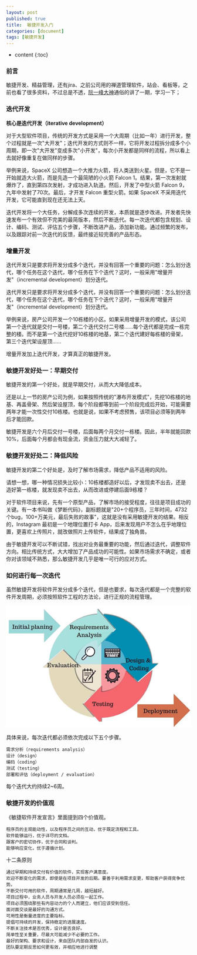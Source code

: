 ```yaml
---
layout: post
published: true
title:  敏捷开发入门
categories: [document]
tags: [敏捷开发]
---
```

* content
{:toc}

### 前言
敏捷开发、精益管理，还有jira、之前公司用的禅道管理软件，站会、看板等，之前也看了很多资料，不过总是不透，[阮一峰大神](http://www.ruanyifeng.com/blog/2019/03/agile-development.html)通俗的讲了一期，学习一下；

### 迭代开发

<b>核心是迭代开发（iterative development）</b>  

对于大型软件项目，传统的开发方式是采用一个大周期（比如一年）进行开发，整个过程就是一次"大开发"；迭代开发的方式则不一样，它将开发过程拆分成多个小周期，即一次"大开发"变成多次"小开发"，每次小开发都是同样的流程，所以看上去就好像重复在做同样的步骤。

举例来说，SpaceX 公司想造一个大推力火箭，将人类送到火星。但是，它不是一开始就造大火箭，而是先造一个最简陋的小火箭 Falcon 1。结果，第一次发射就爆炸了，直到第四次发射，才成功进入轨道。然后，开发了中型火箭 Falcon 9，九年中发射了70次。最后，才开发 Falcon 重型火箭。如果 SpaceX 不采用迭代开发，它可能直到现在还无法上天。

迭代开发将一个大任务，分解成多次连续的开发，本质就是逐步改进。开发者先快速发布一个有效但不完美的最简版本，然后不断迭代。每一次迭代都包含</b>规划、设计、编码、测试、评估</b>五个步骤，不断改进产品，添加新功能。通过频繁的发布，以及跟踪对前一次迭代的反馈，最终接近较完善的产品形态。

### 增量开发
迭代开发只是要求将开发分成多个迭代，并没有回答一个重要的问题：怎么划分迭代，哪个任务在这个迭代，哪个任务在下个迭代？这时，一般采用"增量开发"（incremental development）划分迭代。

迭代开发只是要求将开发分成多个迭代，并没有回答一个重要的问题：怎么划分迭代，哪个任务在这个迭代，哪个任务在下个迭代？这时，一般采用"增量开发"（incremental development）划分迭代。

举例来说，房产公司开发一个10栋楼的小区。如果采用增量开发的模式，该公司第一个迭代就是交付一号楼，第二个迭代交付二号楼......每个迭代都是完成一栋完整的楼。而不是第一个迭代挖好10栋楼的地基，第二个迭代建好每栋楼的骨架，第三个迭代架设屋顶......

增量开发加上迭代开发，才算真正的敏捷开发。

### 敏捷开发好处一：早期交付
敏捷开发的第一个好处，就是早期交付，从而大大降低成本。

还是以上一节的房产公司为例，如果按照传统的"瀑布开发模式"，先挖10栋楼的地基、再盖骨架、然后架设屋顶，每个阶段都等到前一个阶段完成后开始，可能需要两年才能一次性交付10栋楼。也就是说，如果不考虑预售，该项目必须等到两年后才能回款。

敏捷开发是六个月后交付一号楼，后面每两个月交付一栋楼。因此，半年就能回款10%，后面每个月都会有现金流，资金压力就大大减轻了。

### 敏捷开发好处二：降低风险

敏捷开发的第二个好处是，及时了解市场需求，降低产品不适用的风险。

请想一想，哪一种情况损失比较小：10栋楼都造好以后，才发现卖不出去，还是造好第一栋楼，就发现卖不出去，从而改进或停建后面9栋楼？

对于软件项目来说，先有一个原型产品，了解市场的接受程度，往往是项目成功的关键。有一本书叫做《梦断代码》，副标题就是"20+个程序员，三年时间，4732个bug，100+万美元，最后失败的故事"，这就是没有采用敏捷开发的结果。相反的，Instagram 最初是一个地理位置打卡 App，后来发现用户不怎么在乎地理位置，更喜欢上传照片，就改做照片上传软件，结果成了独角兽。

由于敏捷开发可以不断试错，找出对业务最重要的功能，然后通过迭代，调整软件方向。相比传统方式，大大增加了产品成功的可能性。如果市场需求不确定，或者你对该领域不熟悉，那么敏捷开发几乎是唯一可行的应对方式。

### 如何进行每一次迭代

虽然敏捷开发将软件开发分成多个迭代，但是也要求，每次迭代都是一个完整的软件开发周期，必须按照软件工程的方法论，进行正规的流程管理。

![敏捷开发01.jpg](/styles/images/敏捷开发01.jpg)

具体来说，每次迭代都必须依次完成以下五个步骤。
```
需求分析（requirements analysis）
设计（design）
编码（coding）
测试（testing）
部署和评估（deployment / evaluation）
```
每个迭代大约持续2~6周。

###  敏捷开发的价值观
《敏捷软件开发宣言》里面提到四个价值观。
```
程序员的主观能动性，以及程序员之间的互动，优于既定流程和工具。
软件能够运行，优于详尽的文档。
跟客户的密切协作，优于合同和谈判。
能够响应变化，优于遵循计划。
```
十二条原则

```
通过早期和持续交付有价值的软件，实现客户满意度。
欢迎不断变化的需求，即使是在项目开发的后期。要善于利用需求变更，帮助客户获得竞争优势。
不断交付可用的软件，周期通常是几周，越短越好。
项目过程中，业务人员与开发人员必须在一起工作。
项目必须围绕那些有内容动力的个人而建立，他们应该受到信任。
面对面交谈是最好的沟通方式。
可用性是衡量进度的主要指标。
提倡可持续的开发，保持稳定的进展速度。
不断关注技术是否优秀，设计是否良好。
简单性至关重要，尽最大可能减少不必要的工作。
最好的架构、要求和设计，来自团队内部自发的认识。
团队要定期反思如何更有效，并相应地进行调整
```
